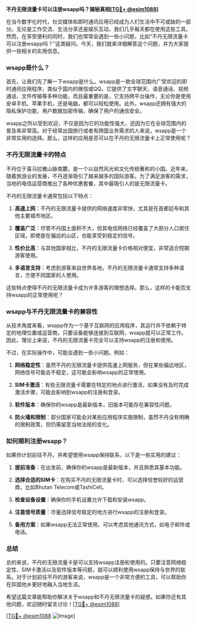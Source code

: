 **不丹无限流量卡可以注册wsapp吗？揭秘真相[[TG💪+ @esim1088](https://t.me/s/esim1088)]**

在当今数字化时代，社交媒体和即时通讯应用已经成为人们生活中不可或缺的一部分。无论是工作交流、生活分享还是娱乐互动，我们几乎每天都在使用这些工具。然而，在享受便利的同时，我们也常常会遇到一些小问题，比如“不丹无限流量卡可以注册wsapp吗？”这类疑问。今天，我们就来详细解答这个问题，并为大家提供一些相关的实用信息。

### wsapp是什么？

首先，让我们先了解一下wsapp是什么。wsapp是一款全球范围内广受欢迎的即时通讯应用程序，类似于国内的微信或QQ。它提供了文字聊天、语音通话、视频通话、文件传输等多种功能，而且最重要的是，它支持跨平台操作，无论你是使用安卓手机、苹果手机，还是电脑，都可以轻松使用。此外，wsapp还拥有强大的隐私保护功能，用户数据加密传输，确保了用户的通信安全。

wsapp之所以受到欢迎，不仅是因为它的功能性强大，还因为它在全球范围内的普及率非常高。对于经常出国旅行或者有跨国业务需求的人来说，wsapp是一个非常实用的选择。那么，这样的应用是否可以在不丹的无限流量卡上正常使用呢？

### 不丹无限流量卡的特点

不丹位于喜马拉雅山脉南麓，是一个以自然风光和文化传统著称的小国。近年来，随着旅游业的发展，不丹逐渐吸引了越来越多的国际游客。为了满足游客的需求，当地的电信运营商推出了各种优惠套餐，其中最吸引人的是无限流量卡。

不丹的无限流量卡通常包括以下特点：

1. **高速上网**：不丹的无限流量卡提供的网络速度非常快，尤其是在首都廷布和其他主要城市地区。
   
2. **覆盖广泛**：尽管不丹国土面积不大，但其电信网络已经覆盖了大部分人口居住区域，即使是在偏远的山区，也能享受到稳定的信号。

3. **性价比高**：与其他国家相比，不丹的无限流量卡价格相对便宜，非常适合短期游客使用。

4. **多语言支持**：考虑到游客来自世界各地，不丹的无限流量卡通常支持多种语言，方便不同国家的人使用。

这些特点使得不丹的无限流量卡成为许多游客的理想选择。那么，这样的卡能否支持wsapp的正常使用呢？

### wsapp与不丹无限流量卡的兼容性

从技术角度来看，wsapp作为一个基于互联网的应用程序，其运行并不依赖于特定的地理位置或运营商。只要设备能够连接到互联网，wsapp就可以正常工作。因此，理论上来说，不丹的无限流量卡完全可以支持wsapp的注册和使用。

不过，在实际操作中，可能会遇到一些小问题。例如：

1. **网络稳定性**：虽然不丹的无限流量卡提供高速上网服务，但在某些偏远地区，网络信号可能会不稳定，这可能会影响wsapp的正常使用。

2. **SIM卡激活**：有些无限流量卡需要在特定的地点进行激活，如果没有及时完成激活步骤，可能会影响到wsapp的注册和登录。

3. **软件版本**：确保你的wsapp是最新版本，旧版本可能存在兼容性问题。

4. **防火墙和限制**：部分国家可能会对某些应用程序实施限制，虽然不丹没有明确的限制政策，但仍需留意当地法规的变化。

### 如何顺利注册wsapp？

如果你计划前往不丹，并希望使用wsapp保持联系，以下是一些实用的建议：

1. **提前准备**：在出发前，确保你的wsapp是最新版本，并且熟悉其基本功能。

2. **选择合适的SIM卡**：在购买不丹的无限流量卡时，可以选择信誉较好的运营商，比如Bhutan Telecom或TashiCell。

3. **检查设备设置**：确保你的手机设置允许下载和安装wsapp。

4. **注意信号质量**：尽量选择信号稳定的地方进行wsapp的注册和登录。

5. **备用方案**：如果wsapp无法正常使用，可以考虑其他通讯方式，如电子邮件或电话。

### 总结

总的来说，不丹的无限流量卡是可以支持wsapp注册和使用的。只要注意网络稳定性、SIM卡激活以及软件版本等问题，就可以顺利使用wsapp保持与世界的联系。对于计划前往不丹的游客来说，wsapp是一个非常方便的工具，可以帮助你在异国他乡更好地融入当地生活。

希望这篇文章能帮助你解决关于wsapp和不丹无限流量卡的疑惑。如果你还有其他问题，欢迎随时留言讨论！[[TG💪+ @esim1088](https://t.me/s/esim1088)]

[[TG💪+ @esim1088](https://t.me/s/esim1088) ![Image](https://i.postimg.cc/4NQfJmqS/Snipaste-2025-05-13-00-14-12.png)]